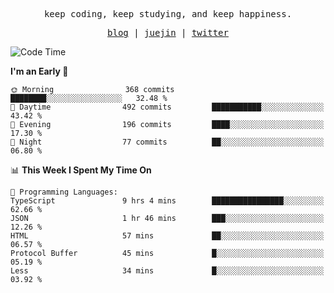 <p align="center">
  <samp>
    <span>keep coding, keep studying, and keep happiness.</span>
  </samp>
</p>

<p align="center">
  <samp>
    <a href="https://deweyou.me">blog</a>  |
    <a href="https://juejin.cn/user/4309700183594366">juejin</a> |
    <a href="https://twitter.com/ouduidui">twitter</a>
  </samp>
</p>

<!--START_SECTION:waka-->
![Code Time](http://img.shields.io/badge/Code%20Time-5%2C269%20hrs%2051%20mins-blue)

**I'm an Early 🐤** 

```text
🌞 Morning                368 commits         ████████░░░░░░░░░░░░░░░░░   32.48 % 
🌆 Daytime                492 commits         ███████████░░░░░░░░░░░░░░   43.42 % 
🌃 Evening                196 commits         ████░░░░░░░░░░░░░░░░░░░░░   17.30 % 
🌙 Night                  77 commits          ██░░░░░░░░░░░░░░░░░░░░░░░   06.80 % 
```


📊 **This Week I Spent My Time On** 

```text
💬 Programming Languages: 
TypeScript               9 hrs 4 mins        ████████████████░░░░░░░░░   62.66 % 
JSON                     1 hr 46 mins        ███░░░░░░░░░░░░░░░░░░░░░░   12.26 % 
HTML                     57 mins             ██░░░░░░░░░░░░░░░░░░░░░░░   06.57 % 
Protocol Buffer          45 mins             █░░░░░░░░░░░░░░░░░░░░░░░░   05.19 % 
Less                     34 mins             █░░░░░░░░░░░░░░░░░░░░░░░░   03.92 % 
```


<!--END_SECTION:waka-->
